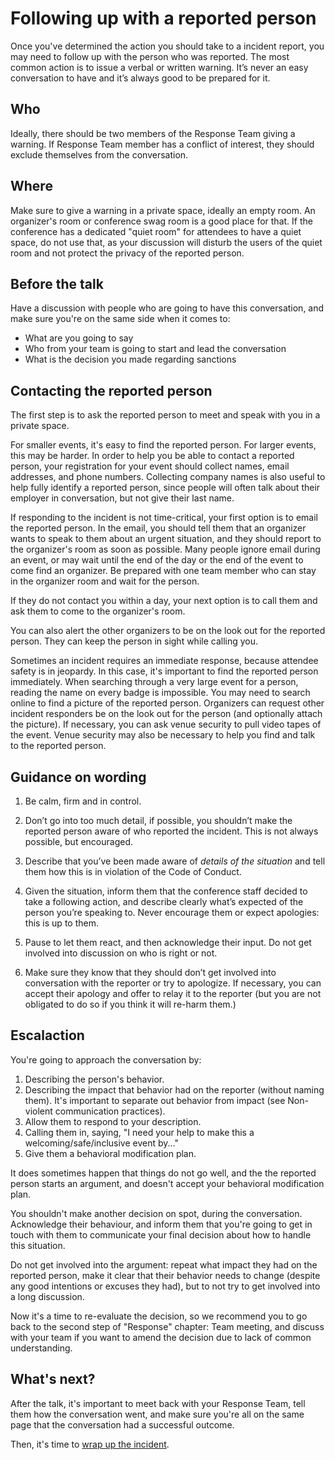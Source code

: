 # Following up with a reported person

Once you've determined the action you should take to a incident report,
you may need to follow up with the person who was reported.
The most common action is to issue a verbal or written warning.
It’s never an easy conversation to have and it’s always good to be prepared for it.

## Who

Ideally, there should be two members of the Response Team giving a warning.
If Response Team member has a conflict of interest, they should exclude
themselves from the conversation.

## Where

Make sure to give a warning in a private space, ideally an empty room.
An organizer's room or conference swag room is a good place for that.
If the conference has a dedicated "quiet room" for attendees to have a quiet space, do not use that, as your discussion will disturb the users of the quiet room and not protect the privacy of the reported person.

## Before the talk

Have a discussion with people who are going to have this conversation, and make sure you're
on the same side when it comes to:

- What are you going to say
- Who from your team is going to start and lead the conversation
- What is the decision you made regarding sanctions

## Contacting the reported person

The first step is to ask the reported person to meet and speak with you in a private space.

For smaller events, it's easy to find the reported person.
For larger events, this may be harder.
In order to help you be able to contact a reported person, your registration for your event should collect names, email addresses, and phone numbers.
Collecting company names is also useful to help fully identify a reported person, since people will often talk about their employer in conversation, but not give their last name.

If responding to the incident is not time-critical, your first option is to email the reported person.
In the email, you should tell them that an organizer wants to speak to them about an urgent situation, and they should report to the organizer's room as soon as possible.
Many people ignore email during an event, or may wait until the end of the day or the end of the event to come find an organizer.
Be prepared with one team member who can stay in the organizer room and wait for the person.

If they do not contact you within a day, your next option is to call them and ask them to come to the organizer's room.

You can also alert the other organizers to be on the look out for the reported person.
They can keep the person in sight while calling you.

Sometimes an incident requires an immediate response, because attendee safety is in jeopardy.
In this case, it's important to find the reported person immediately.
When searching through a very large event for a person, reading the name on every badge is impossible.
You may need to search online to find a picture of the reported person.
Organizers can request other incident responders be on the look out for the person (and optionally attach the picture).
If necessary, you can ask venue security to pull video tapes of the event.
Venue security may also be necessary to help you find and talk to the reported person.

## Guidance on wording

1. Be calm, firm and in control.

2. Don’t go into too much detail, if possible, you shouldn’t make the reported person aware
 of who reported the incident. This is not always possible, but encouraged.

3. Describe that you’ve been made aware of *details of the situation* and tell them
 how this is in violation of the Code of Conduct.

4. Given the situation, inform them that the conference staff decided to take a following action,
and describe clearly what’s expected of the person you’re speaking to. Never encourage them
or expect apologies: this is up to them.

5. Pause to let them react, and then acknowledge their input. Do not get involved
 into discussion on who is right or not.

6. Make sure they know that they should don’t get involved into conversation with the
 reporter or try to apologize. If necessary, you can accept their apology and offer to
 relay it to the reporter (but you are not obligated to do so if you think it will re-harm them.)

## Escalaction

You're going to approach the conversation by:

1. Describing the person's behavior.
2. Describing the impact that behavior had on the reporter (without naming them). It's important to separate out behavior from impact (see Non-violent communication practices).
3. Allow them to respond to your description.
4. Calling them in, saying, "I need your help to make this a welcoming/safe/inclusive event by..."
5. Give them a behavioral modification plan.

It does sometimes happen that things do not go well, and the the
reported person starts an argument, and doesn't accept your behavioral modification plan.

You shouldn't make another decision on spot, during the conversation. Acknowledge
their behaviour, and inform them that you're going to get in touch with them to
communicate your final decision about how to handle this situation.

Do not get involved into the argument: repeat what impact they had on the reported person,
make it clear that their behavior needs to change
(despite any good intentions or excuses they had),
but to not try to get involved into a long discussion.

Now it's a time to re-evaluate the decision, so we recommend you to go back to the
second step of "Response" chapter: Team meeting, and discuss with your team if you
want to amend the decision due to lack of common understanding.

## What's next?

After the talk, it's important to meet back with your Response Team, tell them
how the conversation went, and make sure you're all on the same page that the
conversation had a successful outcome.

Then, it's time to [wrap up the incident]().
